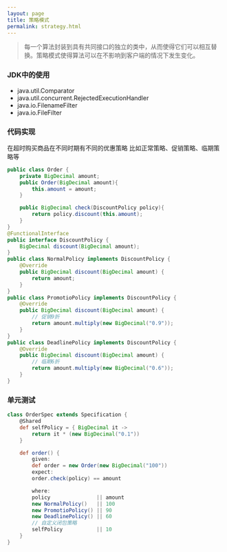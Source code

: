 ```yaml
---
layout: page
title: 策略模式
permalink: strategy.html
---
```


> 每一个算法封装到具有共同接口的独立的类中，从而使得它们可以相互替换。策略模式使得算法可以在不影响到客户端的情况下发生变化。  

### JDK中的使用
- java.util.Comparator
- java.util.concurrent.RejectedExecutionHandler
- java.io.FilenameFilter
- java.io.FileFilter

### 代码实现
在超时购买商品在不同时期有不同的优惠策略 比如正常策略、促销策略、临期策略等  
```java
public class Order {
    private BigDecimal amount;
    public Order(BigDecimal amount){
        this.amount = amount;
    }

    public BigDecimal check(DiscountPolicy policy){
        return policy.discount(this.amount);
    }
}
@FunctionalInterface
public interface DiscountPolicy {
    BigDecimal discount(BigDecimal amount);
}
public class NormalPolicy implements DiscountPolicy {
    @Override
    public BigDecimal discount(BigDecimal amount) {
        return amount;
    }
}
public class PromotioPolicy implements DiscountPolicy {
    @Override
    public BigDecimal discount(BigDecimal amount) {
        // 促销9折
        return amount.multiply(new BigDecimal("0.9"));
    }
}
public class DeadlinePolicy implements DiscountPolicy {
    @Override
    public BigDecimal discount(BigDecimal amount) {
        // 临期6折
        return amount.multiply(new BigDecimal("0.6"));
    }
}
```

### 单元测试
```groovy
class OrderSpec extends Specification {
    @Shared
    def selfPolicy = { BigDecimal it ->
        return it * (new BigDecimal("0.1"))
    }

    def order() {
        given:
        def order = new Order(new BigDecimal("100"))
        expect:
        order.check(policy) == amount

        where:
        policy               || amount
        new NormalPolicy()   || 100
        new PromotioPolicy() || 90
        new DeadlinePolicy() || 60
        // 自定义闭包策略
        selfPolicy           || 10
    }
}
```